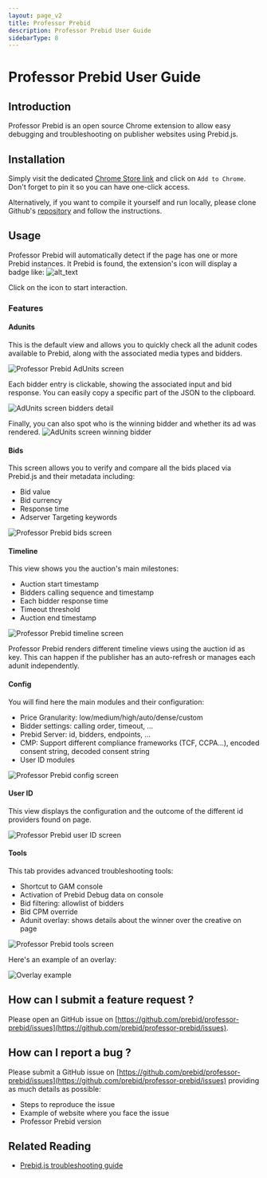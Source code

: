 ```yaml
---
layout: page_v2
title: Professor Prebid
description: Professor Prebid User Guide
sidebarType: 8
---
```


# Professor Prebid User Guide

## Introduction

Professor Prebid is an open source Chrome extension to allow easy debugging and troubleshooting on publisher websites using Prebid.js.

## Installation

Simply visit the dedicated [Chrome Store link](https://chrome.google.com/webstore/detail/professor-prebid-v02/kdnllijdimhbledmfdbljampcdphcbdc) and click on `Add to Chrome`. Don't forget to pin it so you can have one-click access.

Alternatively, if you want to compile it yourself and run locally, please clone Github's [repository](https://github.com/prebid/professor-prebid) and follow the instructions.

## Usage

Professor Prebid will automatically detect if the page has one or more Prebid instances. It Prebid is found, the extension's icon will display a badge like: ![alt_text](/assets/images/tools/professor-prebid-icon.png)

Click on the icon to start interaction.

### Features

#### Adunits

This is the default view and allows you to quickly check all the adunit codes available to Prebid, along with the associated media types and bidders.

![Professor Prebid AdUnits screen](/assets/images/tools/professor-prebid-2.png)

Each bidder entry is clickable, showing the associated input and bid response. You can easily copy a specific part of the JSON to the clipboard.

![AdUnits screen bidders detail](/assets/images/tools/professor-prebid-3.png)

Finally, you can also spot who is the winning bidder and whether its ad was rendered.
![AdUnits screen winning bidder](/assets/images/tools/professor-prebid-4.png)

#### Bids

This screen allows you to verify and compare all the bids placed via Prebid.js and their metadata including:

* Bid value
* Bid currency
* Response time
* Adserver Targeting keywords

![Professor Prebid bids screen](/assets/images/tools/professor-prebid-5.png)

#### Timeline

This view shows you the auction's main milestones:

* Auction start timestamp
* Bidders calling sequence and timestamp
* Each bidder response time
* Timeout threshold
* Auction end timestamp

![Professor Prebid timeline screen](/assets/images/tools/professor-prebid-6.png)

Professor Prebid renders different timeline views using the auction id as key. This can happen if the publisher has an auto-refresh or manages each adunit independently.

#### Config

You will find here the main modules and their configuration:

* Price Granularity: low/medium/high/auto/dense/custom
* Bidder settings: calling order, timeout, …
* Prebid Server: id, bidders, endpoints, …
* CMP: Support different compliance frameworks (TCF, CCPA...), encoded consent string, decoded consent string
* User ID modules

![Professor Prebid config screen](/assets/images/tools/professor-prebid-7.png)

#### User ID

This view displays the configuration and the outcome of the different id providers found on page.

![Professor Prebid user ID screen](/assets/images/tools/professor-prebid-8.png)

#### Tools

This tab provides advanced troubleshooting tools:

* Shortcut to GAM console
* Activation of Prebid Debug data on console
* Bid filtering: allowlist of bidders
* Bid CPM override
* Adunit overlay: shows details about the winner over the creative on page

![Professor Prebid tools screen](/assets/images/tools/professor-prebid-9.png)

Here's an example of an overlay:

![Overlay example](/assets/images/tools/professor-prebid-10.png)

## How can I submit a feature request ?

Please open an GitHub issue on [https://github.com/prebid/professor-prebid/issues](https://github.com/prebid/professor-prebid/issues).

## How can I report a bug ?

Please submit a GitHub issue on [https://github.com/prebid/professor-prebid/issues](https://github.com/prebid/professor-prebid/issues) providing as much details as possible:

* Steps to reproduce the issue
* Example of website where you face the issue
* Professor Prebid version

## Related Reading

* [Prebid.js troubleshooting guide](/troubleshooting/troubleshooting-guide.html)
